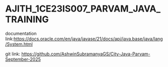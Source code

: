 # AJITH_1CE23IS007_PARVAM_JAVA_TRAINING
documentation link:https://docs.oracle.com/en/java/javase/21/docs/api/java.base/java/lang/System.html

git link: https://github.com/AshwinSubramanyaGS/City-Java-Parvam-September-2025
